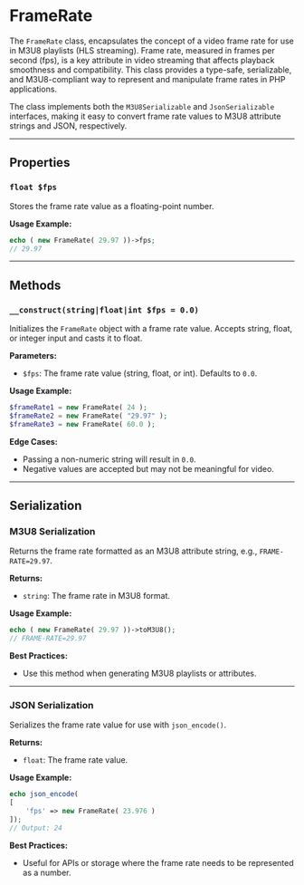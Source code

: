 # FrameRate
The `FrameRate` class, encapsulates the concept of a video frame rate for use in M3U8 playlists (HLS streaming). Frame rate, measured in frames per second (fps), is a key attribute in video streaming that affects playback smoothness and compatibility. This class provides a type-safe, serializable, and M3U8-compliant way to represent and manipulate frame rates in PHP applications.

The class implements both the `M3U8Serializable` and `JsonSerializable` interfaces, making it easy to convert frame rate values to M3U8 attribute strings and JSON, respectively.

---

## Properties
### `float $fps`
Stores the frame rate value as a floating-point number.

**Usage Example:**
```php
echo ( new FrameRate( 29.97 ))->fps;
// 29.97
```

---

## Methods
### `__construct(string|float|int $fps = 0.0)`
Initializes the `FrameRate` object with a frame rate value. Accepts string, float, or integer input and casts it to float.

**Parameters:**
- `$fps`: The frame rate value (string, float, or int). Defaults to `0.0`.

**Usage Example:**
```php
$frameRate1 = new FrameRate( 24 );
$frameRate2 = new FrameRate( "29.97" );
$frameRate3 = new FrameRate( 60.0 );
```

**Edge Cases:**  
- Passing a non-numeric string will result in `0.0`.
- Negative values are accepted but may not be meaningful for video.

---

## Serialization
### M3U8 Serialization
Returns the frame rate formatted as an M3U8 attribute string, e.g., `FRAME-RATE=29.97`.

**Returns:**  
- `string`: The frame rate in M3U8 format.

**Usage Example:**
```php
echo ( new FrameRate( 29.97 ))->toM3U8();
// FRAME-RATE=29.97
```

**Best Practices:**  
- Use this method when generating M3U8 playlists or attributes.

---

### JSON Serialization
Serializes the frame rate value for use with `json_encode()`.

**Returns:**  
- `float`: The frame rate value.

**Usage Example:**
```php
echo json_encode(
[
	'fps' => new FrameRate( 23.976 )
]);
// Output: 24
```

**Best Practices:**  
- Useful for APIs or storage where the frame rate needs to be represented as a number.
